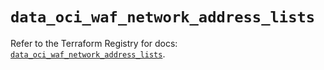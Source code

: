 # `data_oci_waf_network_address_lists`

Refer to the Terraform Registry for docs: [`data_oci_waf_network_address_lists`](https://registry.terraform.io/providers/oracle/oci/6.18.0/docs/data-sources/waf_network_address_lists).
